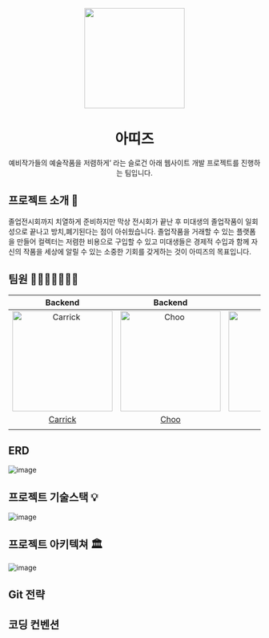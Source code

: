 <p align="middle" >
  <img width="200px;" src="https://user-images.githubusercontent.com/62178788/216916936-4ff2970f-6d8c-45e4-a306-1b6be76f2f70.svg"/>
</p>
<h1 align="middle">아띠즈</h1>
<p align="middle">예비작가들의 예술작품을 저렴하게’ 라는 슬로건 아래 웹사이트 개발 프로젝트를 진행하는 팀입니다.</p>

## 프로젝트 소개 📝

졸업전시회까지 치열하게 준비하지만 막상 전시회가 끝난 후 미대생의 졸업작품이 일회성으로 끝나고 방치,폐기된다는 점이 아쉬웠습니다. 졸업작품을 거래할 수 있는 플랫폼을 만들어 컬렉터는 저렴한 비용으로 구입할 수 있고 미대생들은 경제적 수입과 함께 자신의 작품을 세상에 알릴 수 있는 소중한 기회를 갖게하는 것이 아띠즈의 목표입니다.


## 팀원 👨‍👨‍👧‍👧👩‍👦‍👦

|                Backend                 |                Backend                 |              Backend               |     |
| :------------------------------------: | :------------------------------------: | :--------------------------------: | --- |
| <img src="https://avatars.githubusercontent.com/u/71515740?v=4" width=200px alt="Carrick"> |  <img src="https://avatars.githubusercontent.com/u/83302344?v=4" width=200px alt="Choo">   | <img src="https://user-images.githubusercontent.com/62178788/217484706-f58f77bd-4554-4852-9d8e-506f465ea41d.jpeg" width=200px alt="Poo"> |
|  [Carrick](https://github.com/Gyubam)  | [Choo](https://github.com/ChooSeoyeon) | [Poo](https://github.com/JunYoung) |
|                                       |

## ERD
![image](https://user-images.githubusercontent.com/83302344/217729214-bb115b0a-78ec-4950-880f-fc4d13ebb96a.png)

## 프로젝트 기술스택 💡
![image](https://user-images.githubusercontent.com/83302344/217729743-6add222b-e4c7-4936-aadd-79d5feb959c0.png)

## 프로젝트 아키텍쳐 🏛
![image](https://user-images.githubusercontent.com/83302344/217729455-38630323-d050-478e-8a85-1e1b507c932e.png)

## Git 전략

## 코딩 컨벤션
